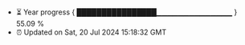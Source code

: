 - ⏳ Year progress { ████████████████▁▁▁▁▁▁▁▁▁▁▁▁▁▁ } 55.09 %
- ⏰ Updated on Sat, 20 Jul 2024 15:18:32 GMT

